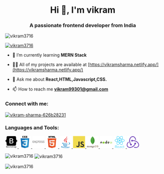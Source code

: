 <h1 align="center">Hi 👋, I'm vikram</h1>
<h3 align="center">A passionate frontend developer from India</h3>

<p align="left"> <img src="https://komarev.com/ghpvc/?username=vikram3716&label=Profile%20views&color=0e75b6&style=flat" alt="vikram3716" /> </p>

<p align="left"> <a href="https://github.com/ryo-ma/github-profile-trophy"><img src="https://github-profile-trophy.vercel.app/?username=vikram3716" alt="vikram3716" /></a> </p>

- 🌱 I’m currently learning **MERN Stack**

- 👨‍💻 All of my projects are available at [https://vikramsharma.netlify.app/](https://vikramsharma.netlify.app/)

- 💬 Ask me about **React,HTML,Javascript,CSS.**

- 📫 How to reach me **vikram99301@gmail.com**

<h3 align="left">Connect with me:</h3>
<p align="left">
<a href="https://linkedin.com/in/vikram-sharma-626b28231" target="blank"><img align="center" src="https://raw.githubusercontent.com/rahuldkjain/github-profile-readme-generator/master/src/images/icons/Social/linked-in-alt.svg" alt="vikram-sharma-626b28231" height="30" width="40" /></a>
</p>

<h3 align="left">Languages and Tools:</h3>
<p align="left"> <a href="https://getbootstrap.com" target="_blank" rel="noreferrer"> <img src="https://raw.githubusercontent.com/devicons/devicon/master/icons/bootstrap/bootstrap-plain-wordmark.svg" alt="bootstrap" width="40" height="40"/> </a> <a href="https://www.w3schools.com/css/" target="_blank" rel="noreferrer"> <img src="https://raw.githubusercontent.com/devicons/devicon/master/icons/css3/css3-original-wordmark.svg" alt="css3" width="40" height="40"/> </a> <a href="https://expressjs.com" target="_blank" rel="noreferrer"> <img src="https://raw.githubusercontent.com/devicons/devicon/master/icons/express/express-original-wordmark.svg" alt="express" width="40" height="40"/> </a> <a href="https://www.w3.org/html/" target="_blank" rel="noreferrer"> <img src="https://raw.githubusercontent.com/devicons/devicon/master/icons/html5/html5-original-wordmark.svg" alt="html5" width="40" height="40"/> </a> <a href="https://www.java.com" target="_blank" rel="noreferrer"> <img src="https://raw.githubusercontent.com/devicons/devicon/master/icons/java/java-original.svg" alt="java" width="40" height="40"/> </a> <a href="https://developer.mozilla.org/en-US/docs/Web/JavaScript" target="_blank" rel="noreferrer"> <img src="https://raw.githubusercontent.com/devicons/devicon/master/icons/javascript/javascript-original.svg" alt="javascript" width="40" height="40"/> </a> <a href="https://www.mongodb.com/" target="_blank" rel="noreferrer"> <img src="https://raw.githubusercontent.com/devicons/devicon/master/icons/mongodb/mongodb-original-wordmark.svg" alt="mongodb" width="40" height="40"/> </a> <a href="https://nodejs.org" target="_blank" rel="noreferrer"> <img src="https://raw.githubusercontent.com/devicons/devicon/master/icons/nodejs/nodejs-original-wordmark.svg" alt="nodejs" width="40" height="40"/> </a> <a href="https://reactjs.org/" target="_blank" rel="noreferrer"> <img src="https://raw.githubusercontent.com/devicons/devicon/master/icons/react/react-original-wordmark.svg" alt="react" width="40" height="40"/> </a> <a href="https://redux.js.org" target="_blank" rel="noreferrer"> <img src="https://raw.githubusercontent.com/devicons/devicon/master/icons/redux/redux-original.svg" alt="redux" width="40" height="40"/> </a> </p>

<p><img align="left" src="https://github-readme-stats.vercel.app/api/top-langs?username=vikram3716&show_icons=true&locale=en&layout=compact" alt="vikram3716" /></p>

<p>&nbsp;<img align="center" src="https://github-readme-stats.vercel.app/api?username=vikram3716&show_icons=true&locale=en" alt="vikram3716" /></p>

<p><img align="center" src="https://github-readme-streak-stats.herokuapp.com/?user=vikram3716&" alt="vikram3716" /></p>
